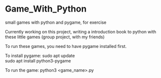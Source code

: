 # Game_With_Python
small games with python and pygame, for exercise

Currently working on this project, writing a introduction book to python with these little games (group project, with my friends)

To run these games, you need to have pygame installed first.

To install pygame:
sudo apt update  
sudo apt install python3-pygame

To run the game:
python3 <game_name>.py
